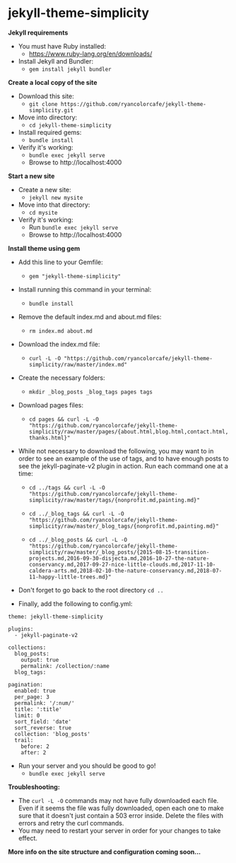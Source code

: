 # jekyll-theme-simplicity

**Jekyll requirements**
* You must have Ruby installed:
  * https://www.ruby-lang.org/en/downloads/
* Install Jekyll and Bundler:
  * `gem install jekyll bundler`

**Create a local copy of the site**
* Download this site:
  * `git clone https://github.com/ryancolorcafe/jekyll-theme-simplicity.git`
* Move into directory:
  * `cd jekyll-theme-simplicity`
* Install required gems:
  * `bundle install`
* Verify it's working:
  * `bundle exec jekyll serve`
  * Browse to http://localhost:4000

**Start a new site**
* Create a new site:
  * `jekyll new mysite`
* Move into that directory:
  * `cd mysite`
* Verify it's working:
  * Run `bundle exec jekyll serve`
  * Browse to http://localhost:4000

**Install theme using gem**
* Add this line to your Gemfile:
  - `gem "jekyll-theme-simplicity"`  
* Install running this command in your terminal:
  - `bundle install`
* Remove the default index.md and about.md files:
  * `rm index.md about.md`
* Download the index.md file:
  * `curl -L -O "https://github.com/ryancolorcafe/jekyll-theme-simplicity/raw/master/index.md"`
* Create the necessary folders:
  * `mkdir _blog_posts _blog_tags pages tags`
* Download pages files:
  * `cd pages && curl -L -O "https://github.com/ryancolorcafe/jekyll-theme-simplicity/raw/master/pages/{about.html,blog.html,contact.html,thanks.html}"`


* While not necessary to download the following, you may want to in order to see an example of the use of tags, and to have enough posts to see the jekyll-paginate-v2 plugin in action. Run each command one at a time:
  * `cd ../tags && curl -L -O "https://github.com/ryancolorcafe/jekyll-theme-simplicity/raw/master/tags/{nonprofit.md,painting.md}"`

  * `cd ../_blog_tags && curl -L -O "https://github.com/ryancolorcafe/jekyll-theme-simplicity/raw/master/_blog_tags/{nonprofit.md,painting.md}"`
  * `cd ../_blog_posts && curl -L -O "https://github.com/ryancolorcafe/jekyll-theme-simplicity/raw/master/_blog_posts/{2015-08-15-transition-projects.md,2016-09-30-disjecta.md,2016-10-27-the-nature-conservancy.md,2017-09-27-nice-little-clouds.md,2017-11-10-caldera-arts.md,2018-02-10-the-nature-conservancy.md,2018-07-11-happy-little-trees.md}"`


* Don't forget to go back to the root directory `cd ..`

* Finally, add the following to config.yml:

```
theme: jekyll-theme-simplicity

plugins:
  - jekyll-paginate-v2

collections:
  blog_posts:
    output: true
    permalink: /collection/:name
  blog_tags:

pagination:
  enabled: true
  per_page: 3
  permalink: '/:num/'
  title: ':title'
  limit: 0
  sort_field: 'date'
  sort_reverse: true
  collection: 'blog_posts'
  trail:
    before: 2
    after: 2
```

* Run your server and you should be good to go!  
  * `bundle exec jekyll serve`

**Troubleshooting:**
* The `curl -L -O` commands may not have fully downloaded each file. Even if it seems the file was fully downloaded, open each one to make sure that it doesn't just contain a 503 error inside. Delete the files with errors and retry the curl commands.  
* You may need to restart your server in order for your changes to take effect.

**More info on the site structure and configuration coming soon...**
